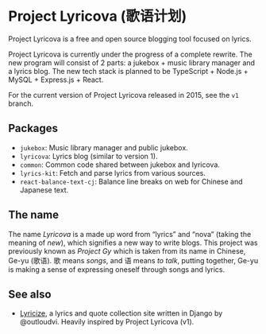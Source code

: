 # Project Lyricova (歌语计划)

Project Lyricova is a free and open source blogging tool focused on lyrics.

Project Lyricova is currently under the progress of a complete rewrite. The
new program will consist of 2 parts: a jukebox + music library manager and a
lyrics blog. The new tech stack is planned to be TypeScript + Node.js + MySQL +
Express.js + React.

For the current version of Project Lyricova released in 2015, see the `v1`
branch.

## Packages

- `jukebox`: Music library manager and public jukebox.
- `lyricova`: Lyrics blog (similar to version 1).
- `common`: Common code shared between jukebox and lyricova.
- `lyrics-kit`: Fetch and parse lyrics from various sources.
- `react-balance-text-cj`: Balance line breaks on web for Chinese and Japanese text.

## The name

The name _Lyricova_ is a made up word from “lyrics” and “nova” (taking the
meaning of _new_), which signifies a new way to write blogs. This project was
previously known as _Project Gy_ which is taken from its name in Chinese,
Ge-yu (歌语). 歌 means _songs_, and 语 means _to talk_, putting together, Ge-yu
is making a sense of expressing oneself through songs and lyrics.

## See also

- [Lyricize](https://github.com/outloudvi/lyricize), a lyrics and quote
  collection site written in Django by @outloudvi. Heavily inspired by Project
  Lyricova (v1).
